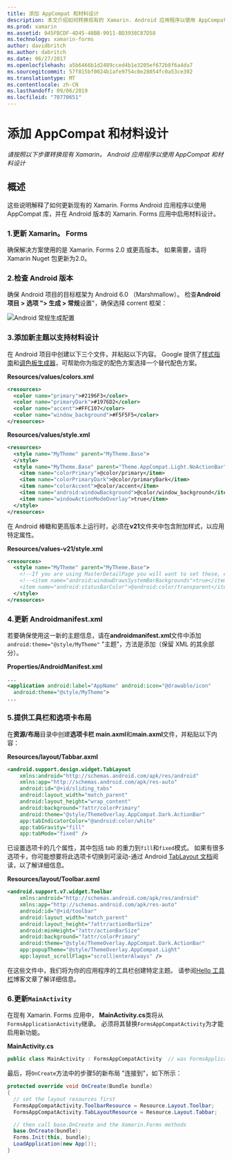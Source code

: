 ```yaml
---
title: 添加 AppCompat 和材料设计
description: 本文介绍如何转换现有的 Xamarin. Android 应用程序以使用 AppCompat 和材料设计。
ms.prod: xamarin
ms.assetid: 045FBCDF-4D45-48BB-9911-BD3938C87D58
ms.technology: xamarin-forms
author: davidbritch
ms.author: dabritch
ms.date: 06/27/2017
ms.openlocfilehash: a5b6466b1d2489cced4b1e3205ef672b8f6a4da7
ms.sourcegitcommit: 57f815bf0024b1afe9754c0e28054fc0a53ce302
ms.translationtype: MT
ms.contentlocale: zh-CN
ms.lasthandoff: 09/06/2019
ms.locfileid: "70770651"
---
```

# <a name="adding-appcompat-and-material-design"></a>添加 AppCompat 和材料设计

_请按照以下步骤转换现有 Xamarin。 Android 应用程序以使用 AppCompat 和材料设计_

<!-- source https://gist.github.com/jassmith/a3b2a543f99126782936
https://blog.xamarin.com/material-design-for-your-xamarin-forms-android-apps/ -->

## <a name="overview"></a>概述

这些说明解释了如何更新现有的 Xamarin. Forms Android 应用程序以使用 AppCompat 库，并在 Android 版本的 Xamarin. Forms 应用中启用材料设计。

### <a name="1-update-xamarinforms"></a>1.更新 Xamarin。 Forms

确保解决方案使用的是 Xamarin. Forms 2.0 或更高版本。 如果需要，请将 Xamarin Nuget 包更新为2.0。

### <a name="2-check-android-version"></a>2.检查 Android 版本

确保 Android 项目的目标框架为 Android 6.0 （Marshmallow）。 检查**Android 项目 > 选项 "> 生成 > 常规**设置"，确保选择 corrent 框架：

 ![](appcompat-images/target-android-6-sml.png "Android 常规生成配置")

### <a name="3-add-new-themes-to-support-material-design"></a>3.添加新主题以支持材料设计

在 Android 项目中创建以下三个文件，并粘贴以下内容。 Google 提供了[样式指南](http://www.google.com/design/spec/style/color.html#color-color-palette)和[调色板生成器](http://www.materialpalette.com/)，可帮助你为指定的配色方案选择一个替代配色方案。

**Resources/values/colors.xml**

```xml
<resources>
  <color name="primary">#2196F3</color>
  <color name="primaryDark">#1976D2</color>
  <color name="accent">#FFC107</color>
  <color name="window_background">#F5F5F5</color>
</resources>
```

**Resources/values/style.xml**

```xml
<resources>
  <style name="MyTheme" parent="MyTheme.Base">
  </style>
  <style name="MyTheme.Base" parent="Theme.AppCompat.Light.NoActionBar">
    <item name="colorPrimary">@color/primary</item>
    <item name="colorPrimaryDark">@color/primaryDark</item>
    <item name="colorAccent">@color/accent</item>
    <item name="android:windowBackground">@color/window_background</item>
    <item name="windowActionModeOverlay">true</item>
  </style>
</resources>
```

在 Android 棒糖和更高版本上运行时，必须在**v21**文件夹中包含附加样式，以应用特定属性。

**Resources/values-v21/style.xml**

```xml
<resources>
  <style name="MyTheme" parent="MyTheme.Base">
    <!--If you are using MasterDetailPage you will want to set these, else you can leave them out-->
    <!--<item name="android:windowDrawsSystemBarBackgrounds">true</item>
    <item name="android:statusBarColor">@android:color/transparent</item>-->
  </style>
</resources>
```

### <a name="4-update-androidmanifestxml"></a>4.更新 Androidmanifest.xml

若要确保使用这一新的主题信息，请在**androidmanifest.xml**文件中添加`android:theme="@style/MyTheme"` "主题"，方法是添加（保留 XML 的其余部分）。

**Properties/AndroidManifest.xml**

```xml
...
<application android:label="AppName" android:icon="@drawable/icon"
  android:theme="@style/MyTheme">
...
```

### <a name="5-provide-toolbar-and-tab-layouts"></a>5.提供工具栏和选项卡布局

在**资源/布局**目录中创建**选项卡栏 main.axml**和**main.axml**文件，并粘贴以下内容：

**Resources/layout/Tabbar.axml**

```xml
<android.support.design.widget.TabLayout
    xmlns:android="http://schemas.android.com/apk/res/android"
    xmlns:app="http://schemas.android.com/apk/res-auto"
    android:id="@+id/sliding_tabs"
    android:layout_width="match_parent"
    android:layout_height="wrap_content"
    android:background="?attr/colorPrimary"
    android:theme="@style/ThemeOverlay.AppCompat.Dark.ActionBar"
    app:tabIndicatorColor="@android:color/white"
    app:tabGravity="fill"
    app:tabMode="fixed" />
```

已设置选项卡的几个属性，其中包括 tab 的重力到`fill`和`fixed`模式。
如果有很多选项卡，你可能想要将此选项卡切换到可滚动-通过 Android [TabLayout 文档](https://developer.android.com/reference/android/support/design/widget/TabLayout.html)阅读，以了解详细信息。

**Resources/layout/Toolbar.axml**

```xml
<android.support.v7.widget.Toolbar
    xmlns:android="http://schemas.android.com/apk/res/android"
    xmlns:app="http://schemas.android.com/apk/res-auto"
    android:id="@+id/toolbar"
    android:layout_width="match_parent"
    android:layout_height="?attr/actionBarSize"
    android:minHeight="?attr/actionBarSize"
    android:background="?attr/colorPrimary"
    android:theme="@style/ThemeOverlay.AppCompat.Dark.ActionBar"
    app:popupTheme="@style/ThemeOverlay.AppCompat.Light"
    app:layout_scrollFlags="scroll|enterAlways" />
```

在这些文件中，我们将为你的应用程序的工具栏创建特定主题。
请参阅[Hello 工具栏](https://blog.xamarin.com/android-tips-hello-toolbar-goodbye-action-bar/)博客文章了解详细信息。

### <a name="6-update-the-mainactivity"></a>6.更新`MainActivity`

在现有 Xamarin. Forms 应用中， **MainActivity.cs**类将从`FormsApplicationActivity`继承。 必须将其替换`FormsAppCompatActivity`为才能启用新功能。

**MainActivity.cs**

```csharp
public class MainActivity : FormsAppCompatActivity  // was FormsApplicationActivity
```

最后，将`OnCreate`方法中的步骤5的新布局 "连接到"，如下所示：

```csharp
protected override void OnCreate(Bundle bundle)
{
  // set the layout resources first
  FormsAppCompatActivity.ToolbarResource = Resource.Layout.Toolbar;
  FormsAppCompatActivity.TabLayoutResource = Resource.Layout.Tabbar;

  // then call base.OnCreate and the Xamarin.Forms methods
  base.OnCreate(bundle);
  Forms.Init(this, bundle);
  LoadApplication(new App());
}
```
